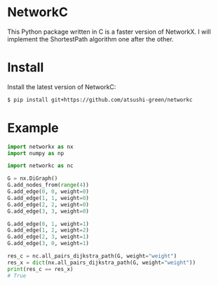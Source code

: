 #  NetworkC
This Python package written in C is a faster version of NetworkX.
I will implement the ShortestPath algorithm one after the other.

# Install
Install the latest version of NetworkC:
```bash
$ pip install git+https://github.com/atsushi-green/networkc
```

# Example
```python
import networkx as nx
import numpy as np

import networkc as nc

G = nx.DiGraph()
G.add_nodes_from(range(4))
G.add_edge(0, 0, weight=0)
G.add_edge(1, 1, weight=0)
G.add_edge(2, 2, weight=0)
G.add_edge(3, 3, weight=0)

G.add_edge(0, 1, weight=1)
G.add_edge(1, 2, weight=2)
G.add_edge(2, 3, weight=1)
G.add_edge(3, 0, weight=1)

res_c = nc.all_pairs_dijkstra_path(G, weight="weight")
res_x = dict(nx.all_pairs_dijkstra_path(G, weight="weight"))
print(res_c == res_x)
# True
```

